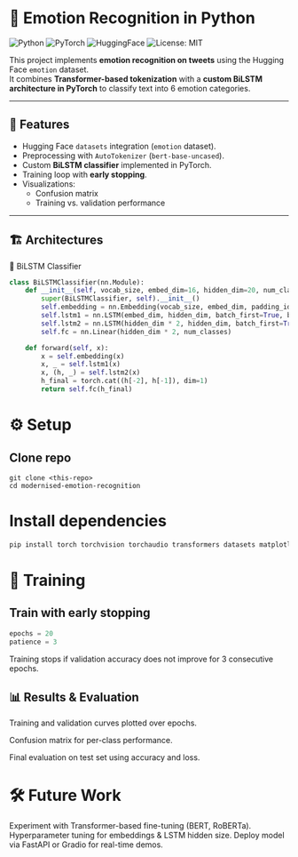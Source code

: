 # 🧠 Emotion Recognition in Python

![Python](https://img.shields.io/badge/Python-3.10-blue.svg)
![PyTorch](https://img.shields.io/badge/PyTorch-2.0+-ee4c2c.svg?logo=pytorch)
![HuggingFace](https://img.shields.io/badge/🤗-Transformers-yellow.svg)
![License: MIT](https://img.shields.io/badge/License-MIT-green.svg)

This project implements **emotion recognition on tweets** using the Hugging Face `emotion` dataset.  
It combines **Transformer-based tokenization** with a **custom BiLSTM architecture in PyTorch** to classify text into 6 emotion categories.

---

## 📌 Features
- Hugging Face `datasets` integration (`emotion` dataset).
- Preprocessing with `AutoTokenizer` (`bert-base-uncased`).
- Custom **BiLSTM classifier** implemented in PyTorch.
- Training loop with **early stopping**.
- Visualizations: 
  - Confusion matrix
  - Training vs. validation performance

---

## 🏗️ Architectures

<summary>🔹 BiLSTM Classifier</summary>

```python
class BiLSTMClassifier(nn.Module):
    def __init__(self, vocab_size, embed_dim=16, hidden_dim=20, num_classes=6):
        super(BiLSTMClassifier, self).__init__()
        self.embedding = nn.Embedding(vocab_size, embed_dim, padding_idx=0)
        self.lstm1 = nn.LSTM(embed_dim, hidden_dim, batch_first=True, bidirectional=True)
        self.lstm2 = nn.LSTM(hidden_dim * 2, hidden_dim, batch_first=True, bidirectional=True)
        self.fc = nn.Linear(hidden_dim * 2, num_classes)

    def forward(self, x):
        x = self.embedding(x)
        x, _ = self.lstm1(x)
        x, (h, _) = self.lstm2(x)
        h_final = torch.cat((h[-2], h[-1]), dim=1)
        return self.fc(h_final)
```

# ⚙️ Setup
## Clone repo

```git
git clone <this-repo>
cd modernised-emotion-recognition
```

# Install dependencies
```python
pip install torch torchvision torchaudio transformers datasets matplotlib
```

# 🚀 Training
## Train with early stopping
```python
epochs = 20
patience = 3
```

Training stops if validation accuracy does not improve for 3 consecutive epochs.

## 📊 Results & Evaluation

Training and validation curves plotted over epochs.

Confusion matrix for per-class performance.

Final evaluation on test set using accuracy and loss.

# 🛠️ Future Work

Experiment with Transformer-based fine-tuning (BERT, RoBERTa).
Hyperparameter tuning for embeddings & LSTM hidden size.
Deploy model via FastAPI or Gradio for real-time demos.